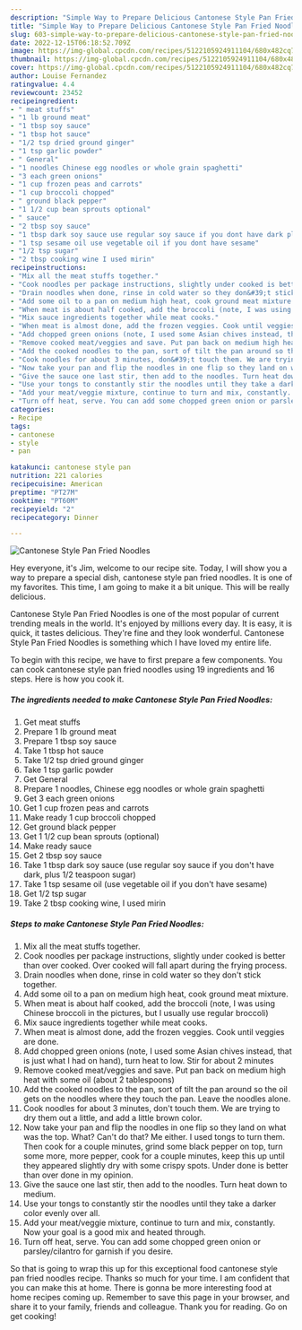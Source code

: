 ```yaml
---
description: "Simple Way to Prepare Delicious Cantonese Style Pan Fried Noodles"
title: "Simple Way to Prepare Delicious Cantonese Style Pan Fried Noodles"
slug: 603-simple-way-to-prepare-delicious-cantonese-style-pan-fried-noodles
date: 2022-12-15T06:18:52.709Z
image: https://img-global.cpcdn.com/recipes/5122105924911104/680x482cq70/cantonese-style-pan-fried-noodles-recipe-main-photo.jpg
thumbnail: https://img-global.cpcdn.com/recipes/5122105924911104/680x482cq70/cantonese-style-pan-fried-noodles-recipe-main-photo.jpg
cover: https://img-global.cpcdn.com/recipes/5122105924911104/680x482cq70/cantonese-style-pan-fried-noodles-recipe-main-photo.jpg
author: Louise Fernandez
ratingvalue: 4.4
reviewcount: 23452
recipeingredient:
- " meat stuffs"
- "1 lb ground meat"
- "1 tbsp soy sauce"
- "1 tbsp hot sauce"
- "1/2 tsp dried ground ginger"
- "1 tsp garlic powder"
- " General"
- "1 noodles Chinese egg noodles or whole grain spaghetti"
- "3 each green onions"
- "1 cup frozen peas and carrots"
- "1 cup broccoli chopped"
- " ground black pepper"
- "1 1/2 cup bean sprouts optional"
- " sauce"
- "2 tbsp soy sauce"
- "1 tbsp dark soy sauce use regular soy sauce if you dont have dark plus 12 teaspoon sugar"
- "1 tsp sesame oil use vegetable oil if you dont have sesame"
- "1/2 tsp sugar"
- "2 tbsp cooking wine I used mirin"
recipeinstructions:
- "Mix all the meat stuffs together."
- "Cook noodles per package instructions, slightly under cooked is better than over cooked. Over cooked will fall apart during the frying process."
- "Drain noodles when done, rinse in cold water so they don&#39;t stick together."
- "Add some oil to a pan on medium high heat, cook ground meat mixture."
- "When meat is about half cooked, add the broccoli (note, I was using Chinese broccoli in the pictures, but I usually use regular broccoli)"
- "Mix sauce ingredients together while meat cooks."
- "When meat is almost done, add the frozen veggies. Cook until veggies are done."
- "Add chopped green onions (note, I used some Asian chives instead, that is just what I had on hand), turn heat to low. Stir for about 2 minutes"
- "Remove cooked meat/veggies and save. Put pan back on medium high heat with some oil (about 2 tablespoons)"
- "Add the cooked noodles to the pan, sort of tilt the pan around so the oil gets on the noodles where they touch the pan. Leave the noodles alone."
- "Cook noodles for about 3 minutes, don&#39;t touch them. We are trying to dry them out a little, and add a little brown color."
- "Now take your pan and flip the noodles in one flip so they land on what was the top. What? Can&#39;t do that? Me either. I used tongs to turn them. Then cook for a couple minutes, grind some black pepper on top, turn some more, more pepper, cook for a couple minutes, keep this up until they appeared slightly dry with some crispy spots. Under done is better than over done in my opinion."
- "Give the sauce one last stir, then add to the noodles. Turn heat down to medium."
- "Use your tongs to constantly stir the noodles until they take a darker color evenly over all."
- "Add your meat/veggie mixture, continue to turn and mix, constantly. Now your goal is a good mix and heated through."
- "Turn off heat, serve. You can add some chopped green onion or parsley/cilantro for garnish if you desire."
categories:
- Recipe
tags:
- cantonese
- style
- pan

katakunci: cantonese style pan 
nutrition: 221 calories
recipecuisine: American
preptime: "PT27M"
cooktime: "PT60M"
recipeyield: "2"
recipecategory: Dinner

---
```



![Cantonese Style Pan Fried Noodles](https://img-global.cpcdn.com/recipes/5122105924911104/680x482cq70/cantonese-style-pan-fried-noodles-recipe-main-photo.jpg)

Hey everyone, it's Jim, welcome to our recipe site. Today, I will show you a way to prepare a special dish, cantonese style pan fried noodles. It is one of my favorites. This time, I am going to make it a bit unique. This will be really delicious.

Cantonese Style Pan Fried Noodles is one of the most popular of current trending meals in the world. It's enjoyed by millions every day. It is easy, it is quick, it tastes delicious. They're fine and they look wonderful. Cantonese Style Pan Fried Noodles is something which I have loved my entire life.




To begin with this recipe, we have to first prepare a few components. You can cook cantonese style pan fried noodles using 19 ingredients and 16 steps. Here is how you cook it.

<!--inarticleads1-->

##### The ingredients needed to make Cantonese Style Pan Fried Noodles:

1. Get  meat stuffs
1. Prepare 1 lb ground meat
1. Prepare 1 tbsp soy sauce
1. Take 1 tbsp hot sauce
1. Take 1/2 tsp dried ground ginger
1. Take 1 tsp garlic powder
1. Get  General
1. Prepare 1 noodles, Chinese egg noodles or whole grain spaghetti
1. Get 3 each green onions
1. Get 1 cup frozen peas and carrots
1. Make ready 1 cup broccoli chopped
1. Get  ground black pepper
1. Get 1 1/2 cup bean sprouts (optional)
1. Make ready  sauce
1. Get 2 tbsp soy sauce
1. Take 1 tbsp dark soy sauce (use regular soy sauce if you don&#39;t have dark, plus 1/2 teaspoon sugar)
1. Take 1 tsp sesame oil (use vegetable oil if you don&#39;t have sesame)
1. Get 1/2 tsp sugar
1. Take 2 tbsp cooking wine, I used mirin




<!--inarticleads2-->

##### Steps to make Cantonese Style Pan Fried Noodles:

1. Mix all the meat stuffs together.
1. Cook noodles per package instructions, slightly under cooked is better than over cooked. Over cooked will fall apart during the frying process.
1. Drain noodles when done, rinse in cold water so they don&#39;t stick together.
1. Add some oil to a pan on medium high heat, cook ground meat mixture.
1. When meat is about half cooked, add the broccoli (note, I was using Chinese broccoli in the pictures, but I usually use regular broccoli)
1. Mix sauce ingredients together while meat cooks.
1. When meat is almost done, add the frozen veggies. Cook until veggies are done.
1. Add chopped green onions (note, I used some Asian chives instead, that is just what I had on hand), turn heat to low. Stir for about 2 minutes
1. Remove cooked meat/veggies and save. Put pan back on medium high heat with some oil (about 2 tablespoons)
1. Add the cooked noodles to the pan, sort of tilt the pan around so the oil gets on the noodles where they touch the pan. Leave the noodles alone.
1. Cook noodles for about 3 minutes, don&#39;t touch them. We are trying to dry them out a little, and add a little brown color.
1. Now take your pan and flip the noodles in one flip so they land on what was the top. What? Can&#39;t do that? Me either. I used tongs to turn them. Then cook for a couple minutes, grind some black pepper on top, turn some more, more pepper, cook for a couple minutes, keep this up until they appeared slightly dry with some crispy spots. Under done is better than over done in my opinion.
1. Give the sauce one last stir, then add to the noodles. Turn heat down to medium.
1. Use your tongs to constantly stir the noodles until they take a darker color evenly over all.
1. Add your meat/veggie mixture, continue to turn and mix, constantly. Now your goal is a good mix and heated through.
1. Turn off heat, serve. You can add some chopped green onion or parsley/cilantro for garnish if you desire.




So that is going to wrap this up for this exceptional food cantonese style pan fried noodles recipe. Thanks so much for your time. I am confident that you can make this at home. There is gonna be more interesting food at home recipes coming up. Remember to save this page in your browser, and share it to your family, friends and colleague. Thank you for reading. Go on get cooking!
